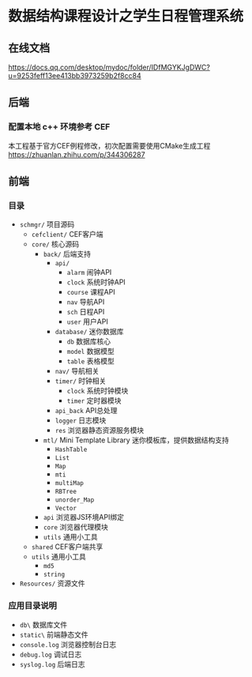 # 数据结构课程设计之学生日程管理系统

## 在线文档

<https://docs.qq.com/desktop/mydoc/folder/IDfMGYKJgDWC?u=9253feff13ee413bb3973259b2f8cc84>

## 后端

### 配置本地 c++ 环境参考 CEF

本工程基于官方CEF例程修改，初次配置需要使用CMake生成工程
<https://zhuanlan.zhihu.com/p/344306287>

## 前端

### 目录

- `schmgr/` 项目源码
  - `cefclient/` CEF客户端
  - `core/` 核心源码
    - `back/` 后端支持
      - `api/`
        - `alarm` 闹钟API
        - `clock` 系统时钟API
        - `course` 课程API
        - `nav` 导航API
        - `sch` 日程API
        - `user` 用户API
      - `database/` 迷你数据库
        - `db` 数据库核心
        - `model` 数据模型
        - `table` 表格模型
      - `nav/` 导航相关
      - `timer/` 时钟相关
        - `clock` 系统时钟模块
        - `timer` 定时器模块
      - `api_back` API总处理
      - `logger` 日志模块
      - `res` 浏览器静态资源服务模块
    - `mtl/` Mini Template Library 迷你模板库，提供数据结构支持
      - `HashTable`
      - `List`
      - `Map`
      - `mti`
      - `multiMap`
      - `RBTree`
      - `unorder_Map`
      - `Vector`
    - `api` 浏览器JS环境API绑定
    - `core` 浏览器代理模块
    - `utils` 通用小工具
  - `shared` CEF客户端共享
  - `utils` 通用小工具
    - `md5`
    - `string`
- `Resources/` 资源文件

### 应用目录说明

- `db\` 数据库文件
- `static\` 前端静态文件
- `console.log` 浏览器控制台日志
- `debug.log` 调试日志
- `syslog.log` 后端日志
